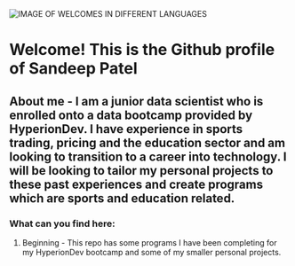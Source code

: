 <picture>
 <source media="(prefers-color-scheme: dark)" srcset="[YOUR-DARKMODE-IMAGE](https://cdn.create.vista.com/api/media/small/134037200/stock-photo-welcome-word-cloud)">
 <source media="(prefers-color-scheme: light)" srcset="[YOUR-LIGHTMODE-IMAGE](https://cdn.create.vista.com/api/media/small/134037200/stock-photo-welcome-word-cloud)">
 <img alt="IMAGE OF WELCOMES IN DIFFERENT LANGUAGES" src="[YOUR-DEFAULT-IMAGE](https://cdn.create.vista.com/api/media/small/134037200/stock-photo-welcome-word-cloud)">
</picture>

# Welcome! This is the Github profile of Sandeep Patel
## About me - I am a junior data scientist who is enrolled onto a data bootcamp provided by HyperionDev. I have experience in sports trading, pricing and the education sector and am looking to transition to a career into technology. I will be looking to tailor my personal projects to these past experiences and create programs which are sports and education related.
### What can you find here:
1. Beginning - This repo has some programs I have been completing for my HyperionDev bootcamp and some of my smaller personal projects.

